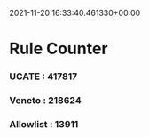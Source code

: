 2021-11-20 16:33:40.461330+00:00
# Rule Counter 
 ### UCATE : 417817

 ### Veneto : 218624

 ### Allowlist : 13911